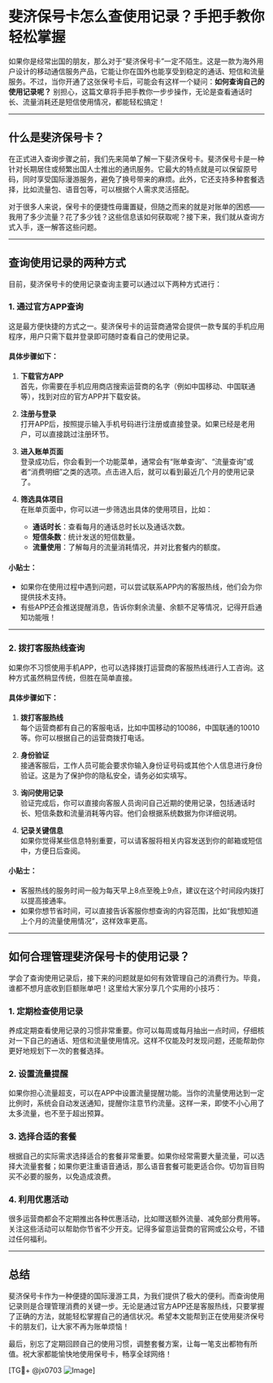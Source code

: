 # 斐济保号卡怎么查使用记录？手把手教你轻松掌握

如果你是经常出国的朋友，那么对于“斐济保号卡”一定不陌生。这是一款为海外用户设计的移动通信服务产品，它能让你在国外也能享受到稳定的通话、短信和流量服务。不过，当你开通了这张保号卡后，可能会有这样一个疑问：**如何查询自己的使用记录呢？** 别担心，这篇文章将手把手教你一步步操作，无论是查看通话时长、流量消耗还是短信使用情况，都能轻松搞定！

---

## 什么是斐济保号卡？

在正式进入查询步骤之前，我们先来简单了解一下斐济保号卡。斐济保号卡是一种针对长期居住或频繁出国人士推出的通讯服务。它最大的特点就是可以保留原号码，同时享受国际漫游服务，避免了换号带来的麻烦。此外，它还支持多种套餐选择，比如流量包、语音包等，可以根据个人需求灵活搭配。

对于很多人来说，保号卡的便捷性毋庸置疑，但随之而来的就是对账单的困惑——我用了多少流量？花了多少钱？这些信息该如何获取呢？接下来，我们就从查询方式入手，逐一解答这些问题。

---

## 查询使用记录的两种方式

目前，斐济保号卡的使用记录查询主要可以通过以下两种方式进行：

### 1. **通过官方APP查询**
这是最方便快捷的方式之一。斐济保号卡的运营商通常会提供一款专属的手机应用程序，用户只需下载并登录即可随时查看自己的使用记录。

#### 具体步骤如下：
1. **下载官方APP**  
   首先，你需要在手机应用商店搜索运营商的名字（例如中国移动、中国联通等），找到对应的官方APP并下载安装。

2. **注册与登录**  
   打开APP后，按照提示输入手机号码进行注册或直接登录。如果已经是老用户，可以直接跳过注册环节。

3. **进入账单页面**  
   登录成功后，你会看到一个功能菜单，通常会有“账单查询”、“流量查询”或者“消费明细”之类的选项。点击进入后，就可以看到最近几个月的使用记录了。

4. **筛选具体项目**  
   在账单页面中，你可以进一步筛选出具体的使用项目，比如：
   - **通话时长**：查看每月的通话总时长以及通话次数。
   - **短信条数**：统计发送的短信数量。
   - **流量使用**：了解每月的流量消耗情况，并对比套餐内的额度。

#### 小贴士：
- 如果你在使用过程中遇到问题，可以尝试联系APP内的客服热线，他们会为你提供技术支持。
- 有些APP还会推送提醒消息，告诉你剩余流量、余额不足等情况，记得开启通知功能哦！

---

### 2. **拨打客服热线查询**
如果你不习惯使用手机APP，也可以选择拨打运营商的客服热线进行人工咨询。这种方式虽然稍显传统，但胜在简单直接。

#### 具体步骤如下：
1. **拨打客服热线**  
   每个运营商都有自己的客服电话，比如中国移动的10086，中国联通的10010等。你可以根据自己的运营商拨打电话。

2. **身份验证**  
   接通客服后，工作人员可能会要求你输入身份证号码或其他个人信息进行身份验证。这是为了保护你的隐私安全，请务必如实填写。

3. **询问使用记录**  
   验证完成后，你可以直接向客服人员询问自己近期的使用记录，包括通话时长、短信条数和流量消耗等内容。他们会根据系统数据为你详细说明。

4. **记录关键信息**  
   如果你觉得某些信息特别重要，可以请客服将相关内容发送到你的邮箱或短信中，方便日后查阅。

#### 小贴士：
- 客服热线的服务时间一般为每天早上8点至晚上9点，建议在这个时间段内拨打以提高接通率。
- 如果你想节省时间，可以直接告诉客服你想查询的内容范围，比如“我想知道上个月的流量使用情况”，这样效率更高。

---

## 如何合理管理斐济保号卡的使用记录？

学会了查询使用记录后，接下来的问题就是如何有效管理自己的消费行为。毕竟，谁都不想月底收到巨额账单吧！这里给大家分享几个实用的小技巧：

### 1. **定期检查使用记录**
养成定期查看使用记录的习惯非常重要。你可以每周或每月抽出一点时间，仔细核对一下自己的通话、短信和流量使用情况。这样不仅能及时发现问题，还能帮助你更好地规划下一次的套餐选择。

### 2. **设置流量提醒**
如果你担心流量超支，可以在APP中设置流量提醒功能。当你的流量使用达到一定比例时，系统会自动发送通知，提醒你注意节约流量。这样一来，即使不小心用了太多流量，也不至于超出预算。

### 3. **选择合适的套餐**
根据自己的实际需求选择适合的套餐非常重要。如果你经常需要大量流量，可以选择大流量套餐；如果你更注重语音通话，那么语音套餐可能更适合你。切勿盲目购买不必要的服务，以免造成浪费。

### 4. **利用优惠活动**
很多运营商都会不定期推出各种优惠活动，比如赠送额外流量、减免部分费用等。关注这些活动可以帮助你节省不少开支。记得多留意运营商的官网或公众号，不错过任何福利。

---

## 总结

斐济保号卡作为一种便捷的国际漫游工具，为我们提供了极大的便利。而查询使用记录则是合理管理消费的关键一步。无论是通过官方APP还是客服热线，只要掌握了正确的方法，就能轻松掌握自己的通信状况。希望本文能帮到正在使用斐济保号卡的朋友们，让大家不再为账单烦恼！

最后，别忘了定期回顾自己的使用习惯，调整套餐方案，让每一笔支出都物有所值。祝大家都能愉快地使用保号卡，畅享全球网络！

[TG💪+ @jx0703 ![Image](https://github.com/user-attachments/assets/dbca1d08-cadb-493c-b0ec-ad6f7a83f270)]